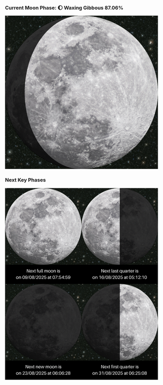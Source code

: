 ### Current Moon Phase: 🌔 Waxing Gibbous 87.06%
![Moon Phase](moonphase.png)
### Next Key Phases
![Gallery](gallery.png)